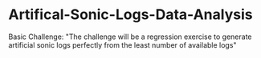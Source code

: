 # Artifical-Sonic-Logs-Data-Analysis
Basic Challenge: "The challenge will be a regression exercise to generate artificial sonic logs perfectly from the least number of available logs" 
